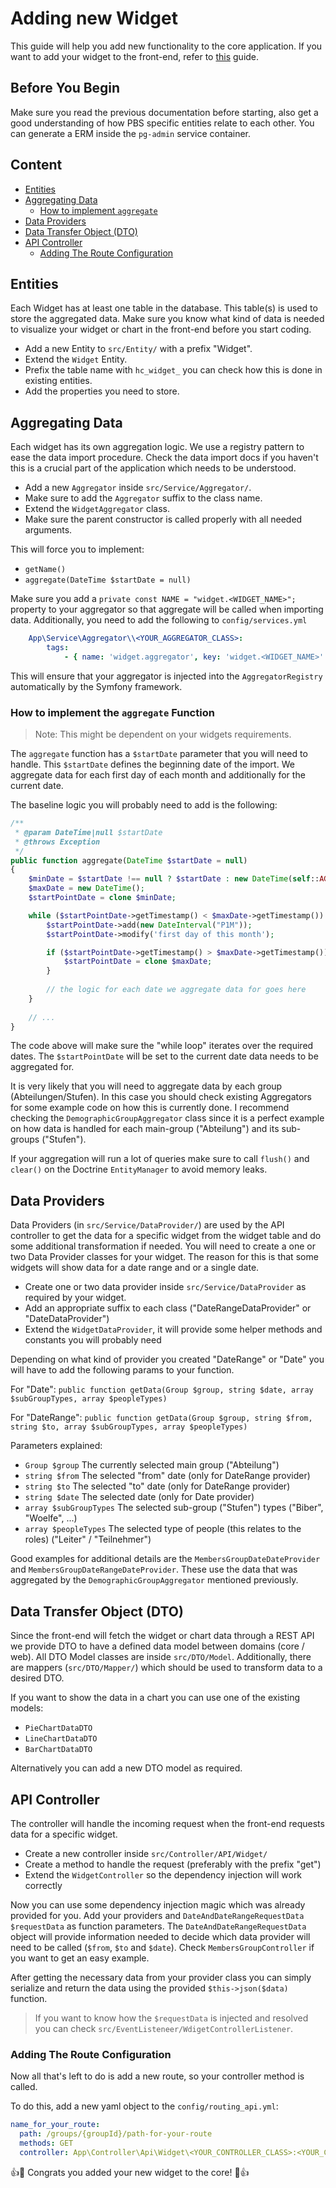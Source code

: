 # Adding new Widget

This guide will help you add new functionality to the core application. 
If you want to add your widget to the front-end, refer to [this](adding-new-widgets-web.md) guide. 

## Before You Begin
Make sure you read the previous documentation before starting, also get a good understanding
of how PBS specific entities relate to each other. You can generate a ERM inside the `pg-admin` service container.  

## Content
- [Entities](#entities)
- [Aggregating Data](#aggregating-data)
    - [How to implement `aggregate`](#how-to-implement-the-aggregate-function)
- [Data Providers](#data-providers)
- [Data Transfer Object (DTO)](#data-transfer-object-dto)
- [API Controller](#api-controller)
    - [Adding The Route Configuration](#adding-the-route-configuration)

## Entities 

Each Widget has at least one table in the database. This table(s) is used to store the aggregated data.
Make sure you know what kind of data is needed to visualize your widget or chart in the front-end before you
start coding.

- Add a new Entity to `src/Entity/` with a prefix "Widget". 
- Extend the `Widget` Entity.
- Prefix the table name with `hc_widget_` you can check how this is done in existing entities.
- Add the properties you need to store.

## Aggregating Data

Each widget has its own aggregation logic. We use a registry pattern to ease the data import procedure. 
Check the data import docs if you haven't this is a crucial part of the application which needs to be understood.

- Add a new `Aggregator` inside `src/Service/Aggregator/`.
- Make sure to add the `Aggregator` suffix to the class name.
- Extend the `WidgetAggregator` class.
- Make sure the parent constructor is called properly with all needed arguments.

This will force you to implement:
 - `getName()`
 - `aggregate(DateTime $startDate = null)`

Make sure you add a `private const NAME = "widget.<WIDGET_NAME>";` property to your aggregator so
that aggregate will be called when importing data. Additionally, you need to add the following to `config/services.yml` 
```yaml
    App\Service\Aggregator\\<YOUR_AGGREGATOR_CLASS>:
        tags:
            - { name: 'widget.aggregator', key: 'widget.<WIDGET_NAME>' }
```

This will ensure that your aggregator is injected into the `AggregatorRegistry` automatically by the Symfony framework.

### How to implement the `aggregate` Function

> Note: This might be dependent on your widgets requirements.

The `aggregate` function has a `$startDate` parameter that you will need to handle. This `$startDate` defines
the beginning date of the import. We aggregate data for each first day of each month and additionally 
for the current date. 

The baseline logic you will probably need to add is the following:

```php
/**
 * @param DateTime|null $startDate
 * @throws Exception
 */
public function aggregate(DateTime $startDate = null)
{
    $minDate = $startDate !== null ? $startDate : new DateTime(self::AGGREGATION_START_DATE);
    $maxDate = new DateTime();
    $startPointDate = clone $minDate;

    while ($startPointDate->getTimestamp() < $maxDate->getTimestamp()) {
        $startPointDate->add(new DateInterval("P1M"));
        $startPointDate->modify('first day of this month');

        if ($startPointDate->getTimestamp() > $maxDate->getTimestamp()) {
            $startPointDate = clone $maxDate;
        }
        
        // the logic for each date we aggregate data for goes here
    }
    
    // ...   
}
```

The code above will make sure the "while loop" iterates over the required dates. 
The `$startPointDate` will be set to the current date data needs to be aggregated for.

It is very likely that you will need to aggregate data by each group (Abteilungen/Stufen). In this case you should
check existing Aggregators for some example code on how this is currently done. I recommend checking the
`DemographicGroupAggregator` class since it is a perfect example on how data is handled for each main-group ("Abteilung")
and its sub-groups ("Stufen").
  
If your aggregation will run a lot of queries make sure to call `flush()` and `clear()` on the Doctrine `EntityManager`
to avoid memory leaks.

## Data Providers

Data Providers (in `src/Service/DataProvider/`)  are used by the API controller to get the data for a specific widget from the widget table and do some
additional transformation if needed. You will need to create a one or two Data Provider classes for your widget.
The reason for this is that some widgets will show data for a date range and or a single date. 

- Create one or two data provider inside `src/Service/DataProvider` as required by your widget.
- Add an appropriate suffix to each class ("DateRangeDataProvider" or "DateDataProvider")
- Extend the `WidgetDataProvider`, it will provide some helper methods and constants you will probably need

Depending on what kind of provider you created "DateRange" or "Date" you will have to add the following params to your
function. 

For "Date":
`public function getData(Group $group, string $date, array $subGroupTypes, array $peopleTypes)`

For "DateRange":
`public function getData(Group $group, string $from, string $to, array $subGroupTypes, array $peopleTypes)`

Parameters explained:

- `Group $group` The currently selected main group ("Abteilung")
- `string $from` The selected "from" date (only for DateRange provider)
- `string $to` The selected "to" date (only for DateRange provider)
- `string $date` The selected date (only for Date provider)
- `array $subGroupTypes` The selected sub-group ("Stufen") types ("Biber", "Woelfe", ...)
- `array $peopleTypes` The selected type of people (this relates to the roles) ("Leiter" / "Teilnehmer")

Good examples for additional details are the `MembersGroupDateDateProvider` and `MembersGroupDateRangeDateProvider`.
These use the data that was aggregated by the `DemographicGroupAggregator` mentioned previously.

## Data Transfer Object (DTO)

Since the front-end will fetch the widget or chart data through a REST API we provide DTO to
have a defined data model between domains (core / web). All DTO Model classes are inside `src/DTO/Model`.
Additionally, there are mappers (`src/DTO/Mapper/`) which should be used to transform data to a desired DTO. 

If you want to show the data in a chart you can use one of the existing models:
- `PieChartDataDTO`
- `LineChartDataDTO`
- `BarChartDataDTO` 

Alternatively you can add a new DTO model as required.

## API Controller

The controller will handle the incoming request when the front-end requests data for a specific widget.

- Create a new controller inside `src/Controller/API/Widget/`
- Create a method to handle the request (preferably with the prefix "get")
- Extend the `WidgetController` so the dependency injection will work correctly

Now you can use some dependency injection magic which was already provided for you. 
Add your providers and `DateAndDateRangeRequestData $requestData` as function parameters.
The `DateAndDateRangeRequestData` object will provide information needed to decide which data provider will need
to be called (`$from`, `$to` and `$date`). Check `MembersGroupController` if you want to get an easy example.

After getting the necessary data from your provider class you can simply serialize and return the data using the provided
`$this->json($data)` function. 

>If you want to know how the `$requestData` is injected and resolved you can check 
>`src/EventListeneer/WdigetControllerListener`.

### Adding The Route Configuration

Now all that's left to do is add a new route, so your controller method is called.

To do this, add a new yaml object to the `config/routing_api.yml`: 
```yaml
name_for_your_route:
  path: /groups/{groupId}/path-for-your-route
  methods: GET
  controller: App\Controller\Api\Widget\<YOUR_CONTROLLER_CLASS>:<YOUR_CONTROLLER_METHOD>
```

:+1::tada: Congrats you added your new widget to the core! :tada::+1:

